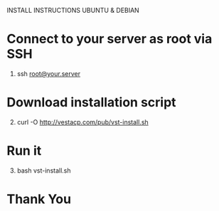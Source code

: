INSTALL INSTRUCTIONS
UBUNTU & DEBIAN

# Connect to your server as root via SSH

1. ssh root@your.server

# Download installation script

2. curl -O http://vestacp.com/pub/vst-install.sh

# Run it

3. bash vst-install.sh

# Thank You
